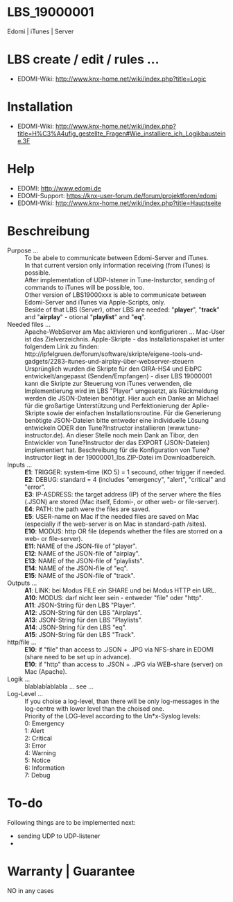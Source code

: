 # LBS_19000001
Edomi | iTunes | Server

# LBS create / edit / rules ...

* EDOMI-Wiki: http://www.knx-home.net/wiki/index.php?title=Logic

# Installation

* EDOMI-Wiki: http://www.knx-home.net/wiki/index.php?title=H%C3%A4ufig_gestellte_Fragen#Wie_installiere_ich_Logikbausteine.3F

# Help

* EDOMI: http://www.edomi.de
* EDOMI-Support: https://knx-user-forum.de/forum/projektforen/edomi
* EDOMI-Wiki: http://www.knx-home.net/wiki/index.php?title=Hauptseite

# Beschreibung

<dl>
<dt>Purpose ...</dt>
<dd>
To be abele to communicate between Edomi-Server and iTunes.<br>
In that current version only information receiving (from iTunes) is possible.<br>
After implementation of UDP-lstener in Tune-Insturctor, sending of commands to iTunes will be possible, too.<br>
Other version of LBS19000xxx is able to communicate between Edomi-Server and iTunes via Apple-Scripts, only.<br>
Beside of that LBS (Server), other LBS are needed: "<b>player</b>", "<b>track</b>" and "<b>airplay</b>" - otional "<b>playlist</b>" and "<b>eq</b>".
</dd>

<dt>Needed files ...</dt>
<dd>
Apache-WebServer am Mac aktivieren und konfigurieren ... Mac-User ist das Zielverzeichnis.
Apple-Skripte - das Installationspaket ist unter folgendem Link zu finden: http://ipfelgruen.de/forum/software/skripte/eigene-tools-und-gadgets/2283-itunes-und-airplay-über-webserver-steuern
Ursprünglich wurden die Skripte für den GIRA-HS4 und EibPC entwickelt/angepasst (Senden/Empfangen) - diser LBS 19000001 kann die Skripte zur Steuerung von iTunes verwenden,
die Implementierung wird im LBS "Player" umgesetzt, als Rückmeldung werden die JSON-Dateien benötigt.
Hier auch ein Danke an Michael für die großartige Unterstützung und Perfektionierung der Aplle-Skripte sowie der einfachen Installationsroutine.
Für die Generierung benötigte JSON-Dateien bitte entweder eine individuelle Lösung entwickeln ODER den Tune?Instructor installieren (www.tune-instructor.de).
An dieser Stelle noch mein Dank an Tibor, den Entwickler von Tune?Instructor der das EXPORT (JSON-Dateien) implementiert hat.
Beschreibung für die Konfiguration von Tune?Instructor liegt in der 19000001_lbs.ZIP-Datei im Downloadbereich.
</dd>

<dt>Inputs ...</dt>
<dd>
<b>E1</b>: TRIGGER: system-time (KO 5) = 1 secound, other trigger if needed.<br>
<b>E2</b>: DEBUG: standard = 4 (includes "emergency", "alert", "critical" and "error".<br>
<b>E3</b>: IP-ASDRESS: the target address (IP) of the server where the files (.JSON) are stored (Mac itself, Edomi-, or other web- or file-server).<br>
<b>E4</b>: PATH: the path were the files are saved.<br>
<b>E5</b>: USER-name on Mac if the needed files are saved on Mac (especially if the web-server is on Mac in standard-path /sites).<br>
<b>E10</b>: MODUS: http OR file (depends whether the files are storred on a web- or file-server).<br>
<b>E11</b>: NAME of the JSON-file of "player".<br>
<b>E12</b>: NAME of the JSON-file of "airplay".<br>
<b>E13</b>: NAME of the JSON-file of "playlists".<br>
<b>E14</b>: NAME of the JSON-file of "eq".<br>
<b>E15</b>: NAME of the JSON-file of "track".<br>
</dd>

<dt>Outputs ...</dt>
<dd>
<b>A1</b>: LINK: bei Modus FILE ein SHARE und bei Modus HTTP ein URL.<br>
<b>A10</b>: MODUS: darf nicht leer sein - entweder "file" oder "http".<br>
<b>A11</b>: JSON-String für den LBS "Player".<br>
<b>A12</b>: JSON-String für den LBS "Airplays".<br>
<b>A13</b>: JSON-String für den LBS "Playlists".<br>
<b>A14</b>: JSON-String für den LBS "eq".<br>
<b>A15</b>: JSON-String für den LBS "Track".<br>
</dd>

<dt>http/file ...</dt>
<dd>
<b>E10</b>: if "file" than access to .JSON + .JPG via NFS-share in EDOMI (share need to be set up in advance).<br>
<b>E10</b>: if "http" than access to .JSON + .JPG via WEB-share (server) on Mac (Apache).<br>
</dd>

<dt>Logik ...</dt>
<dd>
blablablablabla ... see ...
</dd>

<dt>Log-Level ...</dt>
<dd>
If you choise a log-level, than there will be only log-messages in the log-centre with lower level than the choised one.<br>
Priority of the LOG-level according to the Un*x-Syslog levels:<br>
0: Emergency<br>
1: Alert<br>
2: Critical<br>
3: Error<br>
4: Warning<br>
5: Notice<br>
6: Information<br>
7: Debug<br>
</dd>
</dl>

# To-do
Following things are to be implemented next:

* sending UDP to UDP-listener
* 

# Warranty | Guarantee
NO in any cases
